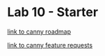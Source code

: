 # Lab 10 - Starter

[link to canny roadmap](https://cse110-lab10-psjungle.canny.io/)

[link to canny feature requests](https://cse110-lab10-psjungle.canny.io/feature-requests)
